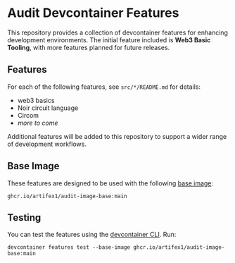 # Audit Devcontainer Features

This repository provides a collection of devcontainer features for enhancing development environments. The initial feature included is **Web3 Basic Tooling**, with more features planned for future releases.

## Features

For each of the following features, see `src/*/README.md` for details:

- web3 basics
- Noir circuit language
- Circom
- _more to come_

Additional features will be added to this repository to support a wider range of development workflows.

## Base Image

These features are designed to be used with the following [base image](https://github.com/Artifex1/audit-image-base):

```
ghcr.io/artifex1/audit-image-base:main
```

## Testing

You can test the features using the [devcontainer CLI](https://github.com/devcontainers/cli). Run:

```shell
devcontainer features test --base-image ghcr.io/artifex1/audit-image-base:main
```

